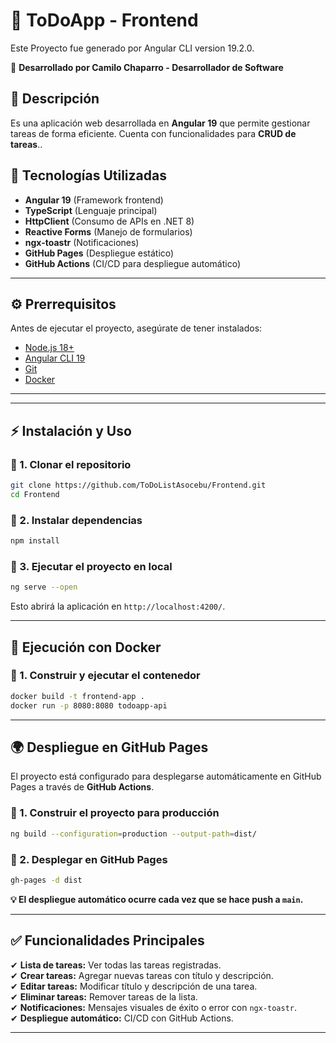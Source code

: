 # 📌 ToDoApp - Frontend

Este Proyecto fue generado por Angular CLI version 19.2.0.

🚀 **Desarrollado por Camilo Chaparro - Desarrollador de Software**


## 📖 Descripción
Es una aplicación web desarrollada en **Angular 19** que permite gestionar tareas de forma eficiente. Cuenta con funcionalidades para **CRUD de tareas**..

## 🚀 Tecnologías Utilizadas
- **Angular 19** (Framework frontend)
- **TypeScript** (Lenguaje principal)
- **HttpClient** (Consumo de APIs en .NET 8)
- **Reactive Forms** (Manejo de formularios)
- **ngx-toastr** (Notificaciones)
- **GitHub Pages** (Despliegue estático)
- **GitHub Actions** (CI/CD para despliegue automático)

---

## ⚙️ Prerrequisitos
Antes de ejecutar el proyecto, asegúrate de tener instalados:
- [Node.js 18+](https://nodejs.org/)
- [Angular CLI 19](https://angular.io/cli)
- [Git](https://git-scm.com/downloads)
- [Docker](https://docs.docker.com/)

---

---

## ⚡ Instalación y Uso

### 🔹 1. Clonar el repositorio
```sh
git clone https://github.com/ToDoListAsocebu/Frontend.git
cd Frontend
```

### 🔹 2. Instalar dependencias
```sh
npm install
```

### 🔹 3. Ejecutar el proyecto en local
```sh
ng serve --open
```
Esto abrirá la aplicación en `http://localhost:4200/`.

---


## 🐳 Ejecución con Docker

### 📌 1. Construir y ejecutar el contenedor
```bash
docker build -t frontend-app .
docker run -p 8080:8080 todoapp-api
```
---


## 🌍 Despliegue en GitHub Pages
El proyecto está configurado para desplegarse automáticamente en GitHub Pages a través de **GitHub Actions**.

### 🔹 1. Construir el proyecto para producción
```sh
ng build --configuration=production --output-path=dist/
```

### 🔹 2. Desplegar en GitHub Pages
```sh
gh-pages -d dist
```

**💡 El despliegue automático ocurre cada vez que se hace push a `main`.**

---

## ✅ Funcionalidades Principales
✔ **Lista de tareas:** Ver todas las tareas registradas.  
✔ **Crear tareas:** Agregar nuevas tareas con título y descripción.  
✔ **Editar tareas:** Modificar título y descripción de una tarea.  
✔ **Eliminar tareas:** Remover tareas de la lista.  
✔ **Notificaciones:** Mensajes visuales de éxito o error con `ngx-toastr`.  
✔ **Despliegue automático:** CI/CD con GitHub Actions.  

---




